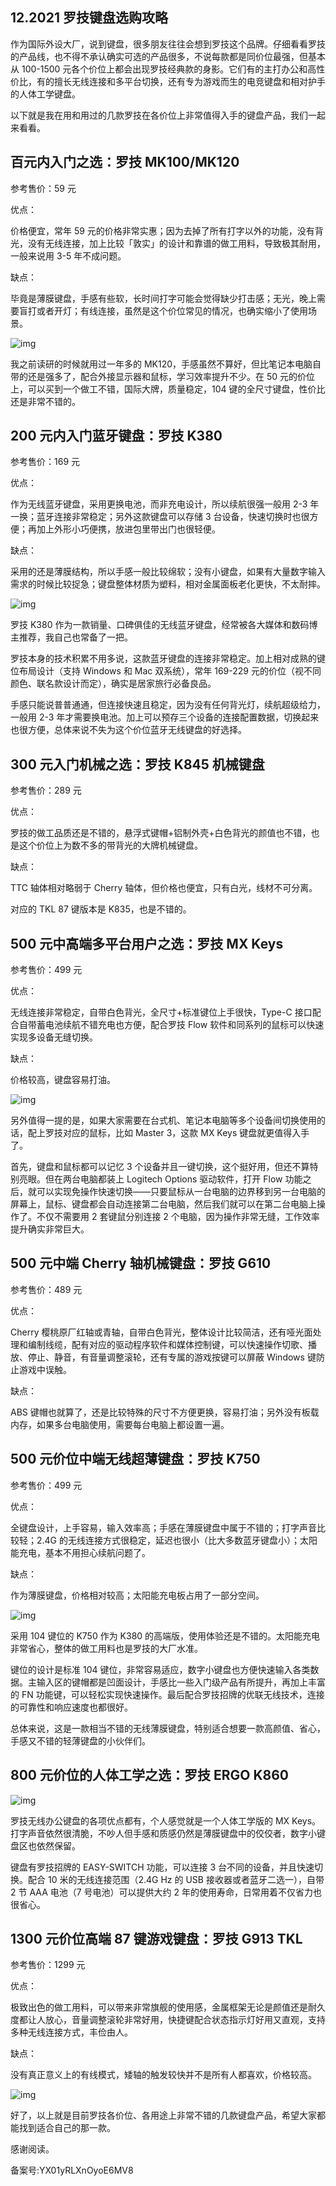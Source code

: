 ## 12.2021 罗技键盘选购攻略
作为国际外设大厂，说到键盘，很多朋友往往会想到罗技这个品牌。仔细看看罗技的产品线，也不得不承认确实可选的产品很多，不说每款都是同价位最强，但基本从 100-1500 元各个价位上都会出现罗技经典款的身影。它们有的主打办公和高性价比，有的擅长无线连接和多平台切换，还有专为游戏而生的电竞键盘和相对护手的人体工学键盘。


以下就是我在用和用过的几款罗技在各价位上非常值得入手的键盘产品，我们一起来看看。


**百元内入门之选：罗技 MK100/MK12**0
--------------------------


参考售价：59 元


优点：


价格便宜，常年 59 元的价格非常实惠；因为去掉了所有打字以外的功能，没有背光，没有无线连接，加上比较「敦实」的设计和靠谱的做工用料，导致极其耐用，一般来说用 3-5 年不成问题。


缺点：


毕竟是薄膜键盘，手感有些软，长时间打字可能会觉得缺少打击感；无光，晚上需要盲打或者开灯；有线连接，虽然是这个价位常见的情况，也确实缩小了使用场景。


![img](https://pic1.zhimg.com/v2-1818be074ba2b92a4a7e71f09bc065f3.webp)

我之前读研的时候就用过一年多的 MK120，手感虽然不算好，但比笔记本电脑自带的还是强多了，配合外接显示器和鼠标，学习效率提升不少。在 50 元的价位上，可以买到一个做工不错，国际大牌，质量稳定，104 键的全尺寸键盘，性价比还是非常不错的。


**200 元内入门蓝牙键盘：罗技 K3**80
------------------------


参考售价：169 元


优点：


作为无线蓝牙键盘，采用更换电池，而非充电设计，所以续航很强一般用 2-3 年一换；蓝牙连接非常稳定；另外这款键盘可以存储 3 台设备，快速切换时也很方便；再加上外形小巧便携，放进包里带出门也很轻便。


缺点：


采用的还是薄膜结构，所以手感一般比较绵软；没有小键盘，如果有大量数字输入需求的时候比较捉急；键盘整体材质为塑料，相对金属面板老化更快，不太耐摔。


![img](https://pic2.zhimg.com/v2-0d69456cd77233be448a488485acfed2.webp)

罗技 K380 作为一款销量、口碑俱佳的无线蓝牙键盘，经常被各大媒体和数码博主推荐，我自己也常备了一把。


罗技本身的技术积累不用多说，这款蓝牙键盘的连接非常稳定。加上相对成熟的键位布局设计（支持 Windows 和 Mac 双系统），常年 169-229 元的价位（视不同颜色、联名款设计而定），确实是居家旅行必备良品。


手感只能说普普通通，但连接快速且稳定，因为没有任何背光灯，续航超级给力，一般用 2-3 年才需要换电池。加上可以预存三个设备的连接配置数据，切换起来也很方便，总体来说不失为这个价位蓝牙无线键盘的好选择。


**300 元入门机械之选：罗技 K845 机械键**盘
----------------------------


参考售价：289 元


优点：


罗技的做工品质还是不错的，悬浮式键帽+铝制外壳+白色背光的颜值也不错，也是这个价位上为数不多的带背光的大牌机械键盘。


缺点：


TTC 轴体相对略弱于 Cherry 轴体，但价格也便宜，只有白光，线材不可分离。


对应的 TKL 87 键版本是 K835，也是不错的。


**500 元中高端多平台用户之选：罗技 MX Ke**ys
------------------------------


参考售价：499 元


优点：


无线连接非常稳定，自带白色背光，全尺寸+标准键位上手很快，Type-C 接口配合自带蓄电池续航不错充电也方便，配合罗技 Flow 软件和同系列的鼠标可以快速实现多设备无缝切换。


缺点：


价格较高，键盘容易打油。


![img](https://pic1.zhimg.com/v2-a22a8e8d060781b6e59c1b75e7c286f3.webp)

另外值得一提的是，如果大家需要在台式机、笔记本电脑等多个设备间切换使用的话，配上罗技对应的鼠标，比如 Master 3，这款 MX Keys 键盘就更值得入手了。


首先，键盘和鼠标都可以记忆 3 个设备并且一键切换，这个挺好用，但还不算特别亮眼。但在两台电脑都装上 Logitech Options 驱动软件，打开 Flow 功能之后，就可以实现免操作快速切换——只要鼠标从一台电脑的边界移到另一台电脑的屏幕上，鼠标、键盘都会自动连接第二台电脑，然后我们就可以在第二台电脑上操作了。不仅不需要用 2 套键鼠分别连接 2 个电脑，因为操作非常无缝，工作效率提升确实非常巨大。


**500 元中端 Cherry 轴机械键盘：罗技 G**610
--------------------------------


参考售价：489 元


优点：


Cherry 樱桃原厂红轴或青轴，自带白色背光，整体设计比较简洁，还有哑光面处理和编制线缆，配有对应的驱动程序软件和媒体控制键，可以快速操作切歌、播放、停止、静音，有音量调整滚轮，还有专属的游戏按键可以屏蔽 Windows 键防止游戏中误触。


缺点：


ABS 键帽也就算了，还是比较特殊的尺寸不方便更换，容易打油；另外没有板载内存，如果多台电脑使用，需要每台电脑上都设置一遍。


**500 元价位中端无线超薄键盘：罗技 K7**50
---------------------------


参考售价：499 元


优点：


全键盘设计，上手容易，输入效率高；手感在薄膜键盘中属于不错的；打字声音比较轻；2.4G 的无线连接方式很稳定，延迟也很小（比大多数蓝牙键盘小）；太阳能充电，基本不用担心续航问题了。


缺点：


作为薄膜键盘，价格相对较高；太阳能充电板占用了一部分空间。


![img](https://pic4.zhimg.com/v2-b7d3513bb6119bc8650d1d66735a3cbd.webp)

采用 104 键位的 K750 作为 K380 的高端版，使用体验还是不错的。太阳能充电非常省心，整体的做工用料也是罗技的大厂水准。


键位的设计是标准 104 键位，非常容易适应，数字小键盘也方便快速输入各类数据。主输入区的键帽都是凹面设计，手感比一些入门级产品有所提升，再加上丰富的 FN 功能键，可以轻松实现快速操作。最后配合罗技招牌的优联无线技术，连接的可靠性和响应速度也都很好。


总体来说，这是一款相当不错的无线薄膜键盘，特别适合想要一款高颜值、省心，手感又不错的轻薄键盘的小伙伴们。


**800 元价位的人体工学之选：罗技 ERGO K86**0
-------------------------------


![img](https://pic4.zhimg.com/v2-34f56f58158fe0c02b68a966c3f0d5da.webp)

罗技无线办公键盘的各项优点都有，个人感觉就是一个人体工学版的 MX Keys。打字声音依然很清脆，不吵人但手感和质感仍然是薄膜键盘中的佼佼者，数字小键盘区也依然保留。


键盘有罗技招牌的 EASY-SWITCH 功能，可以连接 3 台不同的设备，并且快速切换。配合 10 米的无线连接范围（2.4G Hz 的 USB 接收器或者蓝牙二选一），自带 2 节 AAA 电池（7 号电池）可以提供大约 2 年的使用寿命，日常用着不仅省力也很省心。


**1300 元价位高端 87 键游戏键盘：罗技 G913** TKL
-----------------------------------


参考售价：1299 元


优点：


极致出色的做工用料，可以带来非常旗舰的使用感，金属框架无论是颜值还是耐久度都让人放心，音量调整滚轮非常好用，快捷键配合状态指示灯好用又直观，支持多种无线连接方式，丰俭由人。


缺点：


没有真正意义上的有线模式，矮轴的触发较快并不是所有人都喜欢，价格较高。


![img](https://pic3.zhimg.com/v2-86be5d6fbd7c21c166705a79d6acfe54.webp)

好了，以上就是目前罗技各价位、各用途上非常不错的几款键盘产品，希望大家都能找到适合自己的那一款。


感谢阅读。 


备案号:YX01yRLXnOyoE6MV8

